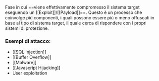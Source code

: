 Fase in cui ==viene effettivamente compromesso il sistema target eseguendo un [[Exploit]]/[[Payload]]==. Questo è un processo che coinvolge più componenti, i quali possono essere più o meno offuscati in base al tipo di sistema target, il quale cerca di rispondere con i propri sistemi di protezione.

### Esempi di attacco:
- [[SQL Injection]]
- [[Buffer Overflow]]
- [[Malware]]
- [[Javascript Hijacking]]
- User exploitation